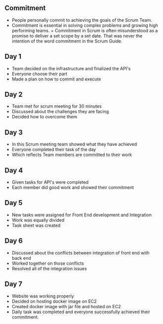 ## Commitment
+ People personally commit to achieving the goals of the Scrum Team. 
+ Commitment is essential in solving complex problems and growing high performing teams.  + Commitment in Scrum is often misunderstood as a promise to deliver a set scope by a set date.  That was never the intention of the word commitment in the Scrum Guide. 

## Day 1
+ Team decided on the infrastructure and finalized the API's
+ Everyone choose their part
+ Made a plan on how to commit and execute


## Day 2
+ Team met for scrum meeting for 30 minutes
+ Discussed about the challenges they are facing
+ Decided how to overcome them

## Day 3
+ In this Scrum meeting team showed what they have achieved 
+ Everyone completed their task of the day 
+ Which reflects Team members are committed to their work

## Day 4
+ Given tasks for API's were completed 
+ Each member did good work and showed their commitment

## Day 5
+ New tasks were assigned for Front End development and Integration
+ Work was equally divided 
+ Task sheet was created

## Day 6
+ Discussed about the conflicts between integration of front end with back end
+ Worked together on those conflicts
+ Resolved all of the integration issues

## Day 7
+ Website was working properly
+ Decided on hosting docker image on EC2
+ Created docker image with jar file and hosted on EC2
+ Daily task was completed and everyone successfully achieved their commitment.

